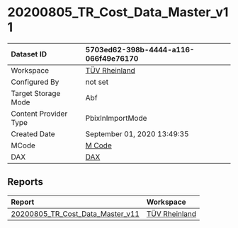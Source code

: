



# 20200805_TR_Cost_Data_Master_v11

|Dataset ID|5703ed62-398b-4444-a116-066f49e76170|
| :--- | :--- |
|Workspace|[TÜV Rheinland](../Workspaces/TÜV-Rheinland.md)|
|Configured By|not set|
|Target Storage Mode|Abf|
|Content Provider Type|PbixInImportMode|
|Created Date|September 01, 2020 13:49:35|
|MCode|[M Code](./20200805_TR_Cost_Data_Master_v11/mcode.md)|
|DAX|[DAX](./20200805_TR_Cost_Data_Master_v11/dax.md)|

## Reports

|Report|Workspace|
| :--- | :--- |
|[20200805_TR_Cost_Data_Master_v11](../Reports/20200805_TR_Cost_Data_Master_v11.md)|[TÜV Rheinland](../Workspaces/TÜV-Rheinland.md)|
